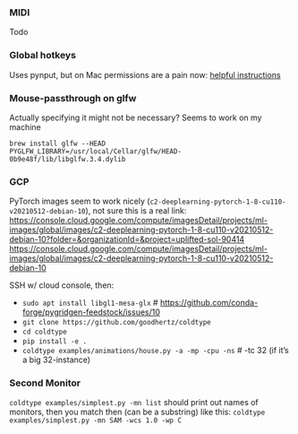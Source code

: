 ### MIDI

Todo

### Global hotkeys

Uses pynput, but on Mac permissions are a pain now: [helpful instructions](https://textexpander.com/kb/mac/textexpander-is-forcing-me-to-enable-access-for-assistive-devices-how-and-what-is-that/#:~:text=Go%20to%20the%20System%20Preferences,%E2%80%9CEnable%20for%20assistive%20devices.%E2%80%9D)

### Mouse-passthrough on glfw

Actually specifying it might not be necessary? Seems to work on my machine
```
brew install glfw --HEAD
PYGLFW_LIBRARY=/usr/local/Cellar/glfw/HEAD-0b9e48f/lib/libglfw.3.4.dylib
```

### GCP

PyTorch images seem to work nicely (`c2-deeplearning-pytorch-1-8-cu110-v20210512-debian-10`), not sure this is a real link: https://console.cloud.google.com/compute/imagesDetail/projects/ml-images/global/images/c2-deeplearning-pytorch-1-8-cu110-v20210512-debian-10?folder=&organizationId=&project=uplifted-sol-90414
https://console.cloud.google.com/compute/imagesDetail/projects/ml-images/global/images/c2-deeplearning-pytorch-1-8-cu110-v20210512-debian-10

SSH w/ cloud console, then:

- `sudo apt install libgl1-mesa-glx` # https://github.com/conda-forge/pygridgen-feedstock/issues/10
- `git clone https://github.com/goodhertz/coldtype`
- `cd coldtype`
- `pip install -e .`
- `coldtype examples/animations/house.py -a -mp -cpu -ns` # -tc 32 (if it’s a big 32-instance)

### Second Monitor

`coldtype examples/simplest.py -mn list`
should print out names of monitors, then you match then (can be a substring) like this:
`coldtype examples/simplest.py -mn SAM -wcs 1.0 -wp C`